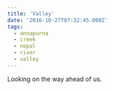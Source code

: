 ```yaml
---
title: 'Valley'
date: '2016-10-27T07:32:45.000Z'
tags:
  - annapurna
  - creek
  - nepal
  - river
  - valley
---
```


Looking on the way ahead of us.
